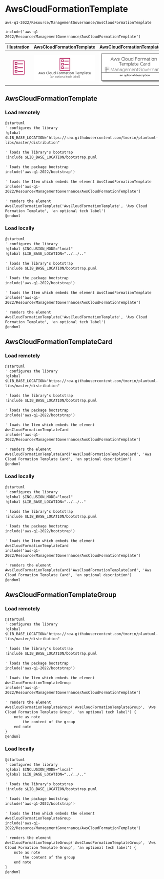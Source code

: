 # AwsCloudFormationTemplate


```text
aws-q1-2022/Resource/ManagementGovernance/AwsCloudFormationTemplate
```

```text
include('aws-q1-2022/Resource/ManagementGovernance/AwsCloudFormationTemplate')
```



| Illustration | AwsCloudFormationTemplate | AwsCloudFormationTemplateCard | AwsCloudFormationTemplateGroup |
| :---: | :---: | :---: | :---: |
| ![illustration for Illustration](../../../aws-q1-2022/Resource/ManagementGovernance/AwsCloudFormationTemplate.png) | ![illustration for AwsCloudFormationTemplate](../../../aws-q1-2022/Resource/ManagementGovernance/AwsCloudFormationTemplate.Local.png) | ![illustration for AwsCloudFormationTemplateCard](../../../aws-q1-2022/Resource/ManagementGovernance/AwsCloudFormationTemplateCard.Local.png) | ![illustration for AwsCloudFormationTemplateGroup](../../../aws-q1-2022/Resource/ManagementGovernance/AwsCloudFormationTemplateGroup.Local.png) |




## AwsCloudFormationTemplate

### Load remotely
```plantuml
@startuml
' configures the library
!global $LIB_BASE_LOCATION="https://raw.githubusercontent.com/tmorin/plantuml-libs/master/distribution"

' loads the library's bootstrap
!include $LIB_BASE_LOCATION/bootstrap.puml

' loads the package bootstrap
include('aws-q1-2022/bootstrap')

' loads the Item which embeds the element AwsCloudFormationTemplate
include('aws-q1-2022/Resource/ManagementGovernance/AwsCloudFormationTemplate')

' renders the element
AwsCloudFormationTemplate('AwsCloudFormationTemplate', 'Aws Cloud Formation Template', 'an optional tech label')
@enduml
```

### Load locally
```plantuml
@startuml
' configures the library
!global $INCLUSION_MODE="local"
!global $LIB_BASE_LOCATION="../../.."

' loads the library's bootstrap
!include $LIB_BASE_LOCATION/bootstrap.puml

' loads the package bootstrap
include('aws-q1-2022/bootstrap')

' loads the Item which embeds the element AwsCloudFormationTemplate
include('aws-q1-2022/Resource/ManagementGovernance/AwsCloudFormationTemplate')

' renders the element
AwsCloudFormationTemplate('AwsCloudFormationTemplate', 'Aws Cloud Formation Template', 'an optional tech label')
@enduml
```

## AwsCloudFormationTemplateCard

### Load remotely
```plantuml
@startuml
' configures the library
!global $LIB_BASE_LOCATION="https://raw.githubusercontent.com/tmorin/plantuml-libs/master/distribution"

' loads the library's bootstrap
!include $LIB_BASE_LOCATION/bootstrap.puml

' loads the package bootstrap
include('aws-q1-2022/bootstrap')

' loads the Item which embeds the element AwsCloudFormationTemplateCard
include('aws-q1-2022/Resource/ManagementGovernance/AwsCloudFormationTemplate')

' renders the element
AwsCloudFormationTemplateCard('AwsCloudFormationTemplateCard', 'Aws Cloud Formation Template Card', 'an optional description')
@enduml
```

### Load locally
```plantuml
@startuml
' configures the library
!global $INCLUSION_MODE="local"
!global $LIB_BASE_LOCATION="../../.."

' loads the library's bootstrap
!include $LIB_BASE_LOCATION/bootstrap.puml

' loads the package bootstrap
include('aws-q1-2022/bootstrap')

' loads the Item which embeds the element AwsCloudFormationTemplateCard
include('aws-q1-2022/Resource/ManagementGovernance/AwsCloudFormationTemplate')

' renders the element
AwsCloudFormationTemplateCard('AwsCloudFormationTemplateCard', 'Aws Cloud Formation Template Card', 'an optional description')
@enduml
```

## AwsCloudFormationTemplateGroup

### Load remotely
```plantuml
@startuml
' configures the library
!global $LIB_BASE_LOCATION="https://raw.githubusercontent.com/tmorin/plantuml-libs/master/distribution"

' loads the library's bootstrap
!include $LIB_BASE_LOCATION/bootstrap.puml

' loads the package bootstrap
include('aws-q1-2022/bootstrap')

' loads the Item which embeds the element AwsCloudFormationTemplateGroup
include('aws-q1-2022/Resource/ManagementGovernance/AwsCloudFormationTemplate')

' renders the element
AwsCloudFormationTemplateGroup('AwsCloudFormationTemplateGroup', 'Aws Cloud Formation Template Group', 'an optional tech label') {
    note as note
        the content of the group
    end note
}
@enduml
```

### Load locally
```plantuml
@startuml
' configures the library
!global $INCLUSION_MODE="local"
!global $LIB_BASE_LOCATION="../../.."

' loads the library's bootstrap
!include $LIB_BASE_LOCATION/bootstrap.puml

' loads the package bootstrap
include('aws-q1-2022/bootstrap')

' loads the Item which embeds the element AwsCloudFormationTemplateGroup
include('aws-q1-2022/Resource/ManagementGovernance/AwsCloudFormationTemplate')

' renders the element
AwsCloudFormationTemplateGroup('AwsCloudFormationTemplateGroup', 'Aws Cloud Formation Template Group', 'an optional tech label') {
    note as note
        the content of the group
    end note
}
@enduml
```

